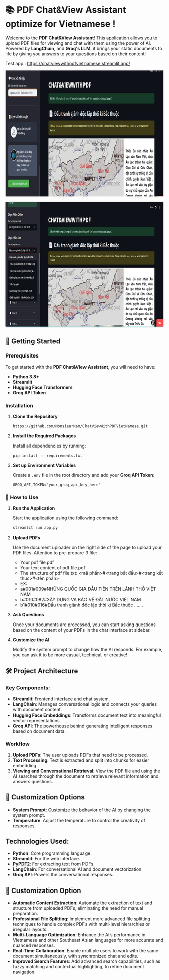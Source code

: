 # 📚 PDF Chat&View Assistant optimize for Vietnamese !

Welcome to the **PDF Chat&View Assistant**! This application allows you to upload PDF files for viewing and chat with them using the power of AI. Powered by **LangChain**, and **Groq's LLM**, it brings your static documents to life by giving you answers to your questions based on their content!

Test app : https://chatviewwithpdfvietnamese.streamlit.app/


<p align="center">
  <img src="https://github.com/MonsieurNam/ChatViewWithPDFVietNamese/blob/main/image/Screenshot%202025-01-18%20220154.png" alt="Centered image" width="1200" height="400" />
</p>

<p align="center">
  <img src="https://github.com/MonsieurNam/ChatViewWithPDFVietNamese/blob/main/image/Screenshot%202025-01-18%20220114.png" alt="Centered image" width="1200" height="400" />
</p>

## 🚀 Getting Started

### Prerequisites

To get started with the **PDF Chat&View Assistant**, you will need to have:

- **Python 3.8+**
- **Streamlit**
- **Hugging Face Transformers**
- **Groq API Token**

### Installation

1. **Clone the Repository**

   ```bash
   https://github.com/MonsieurNam/ChatViewWithPDFVietNamese.git
   ```

2. **Install the Required Packages**

   Install all dependencies by running:

   ```bash
   pip install -r requirements.txt
   ```

3. **Set up Environment Variables**

   Create a `.env` file in the root directory and add your **Groq API Token**:

   ```plaintext
   GROQ_API_TOKEN="your_groq_api_key_here"
   ```
### 🎯 How to Use

1. **Run the Application**

   Start the application using the following command:

   ```bash
   streamlit run app.py 
   ```

2. **Upload PDFs**

   Use the document uploader on the right side of the page to upload your PDF files.
   Attention to pre-prepare 3 file:
   - Your pdf file.pdf
   - Your text content of pdf file.pdf
   - The structure of pdf file.txt: <mã phần>#<trang bắt đầu>#<trang kết thúc>#<tên phần>
   + EX:
   + a#001#009#NHỮNG QUỐC GIA ĐẦU TIÊN TRÊN LÃNH THỔ VIỆT NAM
   + b#010#082#XÂY DỰNG VÀ BẢO VỆ ĐẤT NƯỚC VIỆT NAM
   + b1#010#016#Đấu tranh giành độc lập thời kì Bắc thuộc
   .......


3. **Ask Questions**

   Once your documents are processed, you can start asking questions based on the content of your PDFs in the chat interface at sidebar.

4. **Customize the AI**

   Modify the system prompt to change how the AI responds. For example, you can ask it to be more casual, technical, or creative!


## 🛠️ Project Architecture

### Key Components:

- **Streamlit**: Frontend interface and chat system.
- **LangChain**: Manages conversational logic and connects your queries with document content.
- **Hugging Face Embeddings**: Transforms document text into meaningful vector representations.
- **Groq API**: The powerhouse behind generating intelligent responses based on document data.

### Workflow

1. **Upload PDFs**: The user uploads PDFs that need to be processed.
2. **Text Processing**: Text is extracted and split into chunks for easier embedding.
3. **Viewing and Conversational Retrieval**: View the PDF file and using the AI searches through the document to retrieve relevant information and answers questions.

## 🌟 Customization Options

- **System Prompt**: Customize the behavior of the AI by changing the system prompt.
- **Temperature**: Adjust the temperature to control the creativity of responses.

## Technologies Used:
- **Python**: Core programming language.
- **Streamlit**: For the web interface.
- **PyPDF2**: For extracting text from PDFs.
- **LangChain**: For conversational AI and document vectorization.
- **Groq API**: Powers the conversational responses.
  
## 🔮 Customization Option
- **Automatic Content Extraction**: Automate the extraction of text and structure from uploaded PDFs, eliminating the need for manual preparation.
- **Professional File Splitting**: Implement more advanced file splitting techniques to handle complex PDFs with multi-level hierarchies or irregular layouts.
- **Multi-Language Optimization**: Enhance the AI’s performance in Vietnamese and other Southeast Asian languages for more accurate and nuanced responses.
- **Real-Time Collaboration**: Enable multiple users to work with the same document simultaneously, with synchronized chat and edits.
- **Improved Search Features**: Add advanced search capabilities, such as fuzzy matching and contextual highlighting, to refine document navigation.

